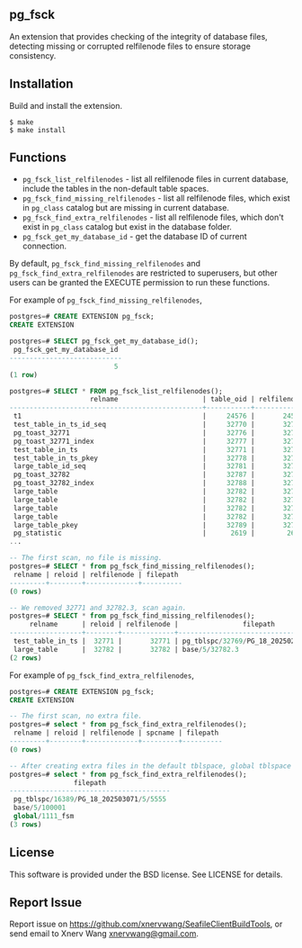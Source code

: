 ## pg_fsck
An extension that provides checking of the integrity of database files, detecting missing or corrupted relfilenode files to ensure storage consistency.

## Installation
Build and install the extension.
```
$ make
$ make install
```

## Functions
* `pg_fsck_list_relfilenodes` - list all relfilenode files in current database, include the tables in the non-default table spaces.
* `pg_fsck_find_missing_relfilenodes` - list all relfilenode files, which exist in `pg_class` catalog but are missing in current database.
* `pg_fsck_find_extra_relfilenodes` - list all relfilenode files, which don't exist in `pg_class` catalog but exist in the database folder.
* `pg_fsck_get_my_database_id` - get the database ID of current connection.

By default, `pg_fsck_find_missing_relfilenodes` and `pg_fsck_find_extra_relfilenodes` are restricted to superusers, but other users can be granted the EXECUTE permission to run these functions.

For example of `pg_fsck_find_missing_relfilenodes`,
```SQL
postgres=# CREATE EXTENSION pg_fsck;
CREATE EXTENSION

postgres=# SELECT pg_fsck_get_my_database_id();
 pg_fsck_get_my_database_id
----------------------------
                          5
(1 row)

postgres=# SELECT * FROM pg_fsck_list_relfilenodes();
                    relname                     | table_oid | relfilenode |                filepath
------------------------------------------------+-----------+-------------+-----------------------------------------
 t1                                             |     24576 |       24576 | base/5/24576
 test_table_in_ts_id_seq                        |     32770 |       32770 | base/5/32770
 pg_toast_32771                                 |     32776 |       32776 | pg_tblspc/32769/PG_18_202502212/5/32776
 pg_toast_32771_index                           |     32777 |       32777 | pg_tblspc/32769/PG_18_202502212/5/32777
 test_table_in_ts                               |     32771 |       32771 | pg_tblspc/32769/PG_18_202502212/5/32771
 test_table_in_ts_pkey                          |     32778 |       32778 | base/5/32778
 large_table_id_seq                             |     32781 |       32781 | base/5/32781
 pg_toast_32782                                 |     32787 |       32787 | base/5/32787
 pg_toast_32782_index                           |     32788 |       32788 | base/5/32788
 large_table                                    |     32782 |       32782 | base/5/32782
 large_table                                    |     32782 |       32782 | base/5/32782.1
 large_table                                    |     32782 |       32782 | base/5/32782.2
 large_table                                    |     32782 |       32782 | base/5/32782.3
 large_table_pkey                               |     32789 |       32789 | base/5/32789
 pg_statistic                                   |      2619 |        2619 | base/5/2619
...

-- The first scan, no file is missing.
postgres=# SELECT * from pg_fsck_find_missing_relfilenodes();
 relname | reloid | relfilenode | filepath
---------+--------+-------------+----------
(0 rows)

-- We removed 32771 and 32782.3, scan again.
postgres=# SELECT * from pg_fsck_find_missing_relfilenodes();
     relname      | reloid | relfilenode |                filepath
------------------+--------+-------------+-----------------------------------------
 test_table_in_ts |  32771 |       32771 | pg_tblspc/32769/PG_18_202502212/5/32771
 large_table      |  32782 |       32782 | base/5/32782.3
(2 rows)
```

For example of `pg_fsck_find_extra_relfilenodes`,
```SQL
postgres=# CREATE EXTENSION pg_fsck;
CREATE EXTENSION

-- The first scan, no extra file.
postgres=# select * from pg_fsck_find_extra_relfilenodes();
 relname | reloid | relfilenode | spcname | filepath
---------+--------+-------------+---------+----------
(0 rows)

-- After creating extra files in the default tblspace, global tblspace and a new tblspace.
postgres=# select * from pg_fsck_find_extra_relfilenodes();
                filepath
----------------------------------------
 pg_tblspc/16389/PG_18_202503071/5/5555
 base/5/100001
 global/1111_fsm
(3 rows)
```

## License
This software is provided under the BSD license. See LICENSE for details.

## Report Issue
Report issue on https://github.com/xnervwang/SeafileClientBuildTools, or send email to Xnerv Wang <xnervwang@gmail.com>.
